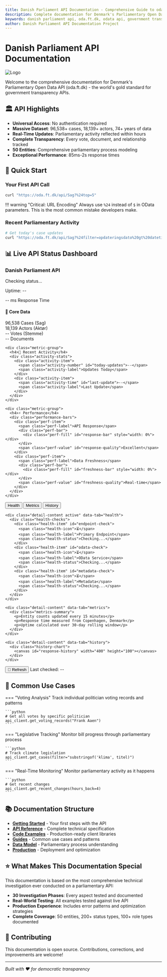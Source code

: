 ```yaml
---
title: Danish Parliament API Documentation - Comprehensive Guide to oda.ft.dk
description: Complete documentation for Denmark's Parliamentary Open Data API (oda.ft.dk). Access 96,538+ cases, 18,139+ actors, and 74+ years of parliamentary data with no authentication required.
keywords: danish parliament api, oda.ft.dk, odata api, government transparency, parliamentary data, folketing api, open data denmark
author: Danish Parliament API Documentation Project
---
```


# Danish Parliament API Documentation

![Logo](assets/images/logo.png)


Welcome to the comprehensive documentation for Denmark's Parliamentary Open Data API (oda.ft.dk) - the world's gold standard for government transparency APIs.

## 🏛️ API Highlights

- **Universal Access**: No authentication required
- **Massive Dataset**: 96,538+ cases, 18,139+ actors, 74+ years of data
- **Real-Time Updates**: Parliamentary activity reflected within hours
- **Complete Transparency**: Every vote, document, and relationship tracked
- **50 Entities**: Comprehensive parliamentary process modeling
- **Exceptional Performance**: 85ms-2s response times

## 🚀 Quick Start

### Your First API Call

```bash
curl "https://oda.ft.dk/api/Sag?%24top=5"
```

!!! warning "Critical: URL Encoding"
    Always use `%24` instead of `$` in OData parameters. This is the most common mistake developers make.

### Recent Parliamentary Activity

```bash
# Get today's case updates
curl "https://oda.ft.dk/api/Sag?%24filter=opdateringsdato%20gt%20datetime'2025-09-09T00:00:00'&%24top=10"
```

## 📊 Live API Status Dashboard

<div class="enhanced-api-status" id="api-status-widget">
  <!-- Primary Status -->
  <div class="status-primary">
    <div class="status-main">
      <div class="status-indicator-large" id="main-status">
        <div class="pulse-ring"></div>
        <div class="pulse-dot"></div>
      </div>
      <div class="status-info">
        <h3 class="status-title">Danish Parliament API</h3>
        <p class="status-description" id="status-text">Checking status...</p>
        <p class="status-uptime">Uptime: <span id="uptime-display">--</span></p>
      </div>
    </div>
    <div class="response-time">
      <div class="metric">
        <span class="metric-value" id="response-time">--</span>
        <span class="metric-unit">ms</span>
        <span class="metric-label">Response Time</span>
      </div>
    </div>
  </div>

  <!-- Data Metrics -->
  <div class="status-metrics">
    <div class="metric-group">
      <h4>📄 Core Data</h4>
      <div class="metric-grid">
        <div class="metric-item">
          <span class="metric-number" data-api-count="cases" data-entity="Sag">96,538</span>
          <span class="metric-label">Cases (Sag)</span>
          <div class="metric-trend" data-trend="cases"></div>
        </div>
        <div class="metric-item">
          <span class="metric-number" data-api-count="actors" data-entity="Aktør">18,139</span>
          <span class="metric-label">Actors (Aktør)</span>
          <div class="metric-trend" data-trend="actors"></div>
        </div>
        <div class="metric-item">
          <span class="metric-number" data-api-count="votes" data-entity="Stemme">--</span>
          <span class="metric-label">Votes (Stemme)</span>
          <div class="metric-trend" data-trend="votes"></div>
        </div>
        <div class="metric-item">
          <span class="metric-number" data-api-count="documents" data-entity="Dokument">--</span>
          <span class="metric-label">Documents</span>
          <div class="metric-trend" data-trend="documents"></div>
        </div>
      </div>
    </div>

    <div class="metric-group">
      <h4>🔄 Recent Activity</h4>
      <div class="activity-stats">
        <div class="activity-item">
          <span class="activity-number" id="today-updates">--</span>
          <span class="activity-label">Updates Today</span>
        </div>
        <div class="activity-item">
          <span class="activity-time" id="last-update">--</span>
          <span class="activity-label">Last Update</span>
        </div>
      </div>
    </div>

    <div class="metric-group">
      <h4>⚡ Performance</h4>
      <div class="performance-bars">
        <div class="perf-item">
          <span class="perf-label">API Response</span>
          <div class="perf-bar">
            <div class="perf-fill" id="response-bar" style="width: 0%"></div>
          </div>
          <span class="perf-value" id="response-quality">Excellent</span>
        </div>
        <div class="perf-item">
          <span class="perf-label">Data Freshness</span>
          <div class="perf-bar">
            <div class="perf-fill" id="freshness-bar" style="width: 0%"></div>
          </div>
          <span class="perf-value" id="freshness-quality">Real-time</span>
        </div>
      </div>
    </div>
  </div>

  <!-- Status Details -->
  <div class="status-details">
    <div class="detail-tabs">
      <button class="detail-tab active" data-tab="health">Health</button>
      <button class="detail-tab" data-tab="metrics">Metrics</button>
      <button class="detail-tab" data-tab="history">History</button>
    </div>
    
    <div class="detail-content active" data-tab="health">
      <div class="health-checks">
        <div class="health-item" id="endpoint-check">
          <span class="health-icon">⏳</span>
          <span class="health-label">Primary Endpoint</span>
          <span class="health-status">Checking...</span>
        </div>
        <div class="health-item" id="odata-check">
          <span class="health-icon">⏳</span>
          <span class="health-label">OData Service</span>
          <span class="health-status">Checking...</span>
        </div>
        <div class="health-item" id="metadata-check">
          <span class="health-icon">⏳</span>
          <span class="health-label">Metadata</span>
          <span class="health-status">Checking...</span>
        </div>
      </div>
    </div>
    
    <div class="detail-content" data-tab="metrics">
      <div class="metrics-summary">
        <p>Entity counts updated every 15 minutes</p>
        <p>Response time measured from Copenhagen, Denmark</p>
        <p>Uptime calculated over 30-day rolling window</p>
      </div>
    </div>
    
    <div class="detail-content" data-tab="history">
      <div class="history-chart">
        <canvas id="response-history" width="400" height="100"></canvas>
      </div>
    </div>
  </div>

  <!-- Refresh Control -->
  <div class="status-controls">
    <button class="refresh-btn" id="refresh-status">🔄 Refresh</button>
    <span class="last-check">Last checked: <span id="last-check-time">--</span></span>
  </div>
</div>

## 🎯 Common Use Cases

=== "Voting Analysis"
    Track individual politician voting records and patterns
    
    ```python
    # Get all votes by specific politician
    api_client.get_voting_records("Frank Aaen")
    ```

=== "Legislative Tracking"
    Monitor bill progress through parliamentary process
    
    ```python
    # Track climate legislation
    api_client.get_cases(filter="substringof('klima', titel)")
    ```

=== "Real-Time Monitoring"
    Monitor parliamentary activity as it happens
    
    ```python
    # Get recent changes
    api_client.get_recent_changes(hours_back=4)
    ```

## 📚 Documentation Structure

- **[Getting Started](getting-started/)** - Your first steps with the API
- **[API Reference](api-reference/)** - Complete technical specification
- **[Code Examples](code-examples/)** - Production-ready client libraries
- **[Guides](guides/)** - Common use cases and patterns
- **[Data Model](data-model/)** - Parliamentary process understanding
- **[Production](production/)** - Deployment and optimization

## ⭐ What Makes This Documentation Special

This documentation is based on the most comprehensive technical investigation ever conducted on a parliamentary API:

- **30 Investigation Phases**: Every aspect tested and documented
- **Real-World Testing**: All examples tested against live API
- **Production Experience**: Includes error patterns and optimization strategies
- **Complete Coverage**: 50 entities, 200+ status types, 100+ role types documented

## 🤝 Contributing

This documentation is open source. Contributions, corrections, and improvements are welcome!

---

*Built with ❤️ for democratic transparency*

<script type="application/ld+json">
{
  "@context": "https://schema.org",
  "@type": "TechArticle",
  "headline": "Danish Parliament API Documentation - Comprehensive Guide to oda.ft.dk",
  "description": "Complete documentation for Denmark's Parliamentary Open Data API (oda.ft.dk). Access 96,538+ cases, 18,139+ actors, and 74+ years of parliamentary data with no authentication required.",
  "author": {
    "@type": "Organization",
    "name": "Danish Parliament API Documentation Project"
  },
  "publisher": {
    "@type": "Organization", 
    "name": "Danish Parliament API Documentation Project"
  },
  "datePublished": "2025-09-09",
  "dateModified": "2025-09-09",
  "mainEntity": {
    "@type": "SoftwareApplication",
    "name": "Danish Parliament Open Data API",
    "applicationCategory": "GovernmentApplication",
    "operatingSystem": "Web-based",
    "url": "https://oda.ft.dk/",
    "description": "Open Data API providing access to Danish Parliament data including cases, actors, votes, and documents",
    "offers": {
      "@type": "Offer",
      "price": "0",
      "priceCurrency": "DKK",
      "availability": "https://schema.org/InStock"
    },
    "featureList": [
      "96,538+ parliamentary cases",
      "18,139+ political actors",
      "74+ years of historical data", 
      "Real-time updates",
      "No authentication required",
      "OData 3.0 protocol support"
    ]
  },
  "about": {
    "@type": "Thing",
    "name": "Danish Parliament",
    "description": "The national parliament of Denmark"
  },
  "keywords": "danish parliament api, oda.ft.dk, odata api, government transparency, parliamentary data, folketing api, open data denmark"
}
</script>